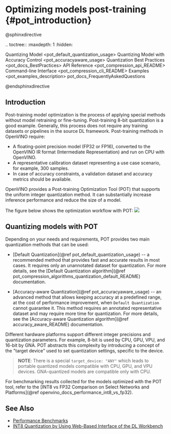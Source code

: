 # Optimizing models post-training {#pot_introduction}

@sphinxdirective

.. toctree::
   :maxdepth: 1
   :hidden:

   Quantizing Model <pot_default_quantization_usage>
   Quantizing Model with Accuracy Control <pot_accuracyaware_usage>
   Quantization Best Practices <pot_docs_BestPractices>
   API Reference <pot_compression_api_README>
   Command-line Interface <pot_compression_cli_README>
   Examples <pot_examples_description>
   pot_docs_FrequentlyAskedQuestions

@endsphinxdirective

## Introduction

Post-training model optimization is the process of applying special methods without model retraining or fine-tuning. Post-training 8-bit quantization is a good example. Generally, this process does not require any training datasets or pipelines in the source DL framework. Post-training methods in OpenVINO require:
* A floating-point precision model (FP32 or FP16), converted to the OpenVINO IR format (Intermediate Representation)
and run on CPU with OpenVINO.
* A representative calibration dataset representing a use case scenario, for example, 300 samples.
* In case of accuracy constraints, a validation dataset and accuracy metrics should be available.

OpenVINO provides a Post-training Optimization Tool (POT) that supports the uniform integer quantization method. It can substantially increase inference performance and reduce the size of a model.

The figure below shows the optimization workflow with POT:
![](./images/workflow_simple.png)


## Quantizing models with POT

Depending on your needs and requirements, POT provides two main quantization methods that can be used:

*  [Default Quantization](@ref pot_default_quantization_usage) -- a recommended method that provides fast and accurate results in most cases. It requires only an unannotated dataset for quantization. For more details, see the [Default Quantization algorithm](@ref pot_compression_algorithms_quantization_default_README) documentation.

*  [Accuracy-aware Quantization](@ref pot_accuracyaware_usage) -- an advanced method that allows keeping accuracy at a predefined range, at the cost of performance improvement, when `Default Quantization` cannot guarantee it. This method requires an annotated representative dataset and may require more time for quantization. For more details, see the
[Accuracy-aware Quantization algorithm](@ref accuracy_aware_README) documentation.

Different hardware platforms support different integer precisions and quantization parameters. For example, 8-bit is used by CPU, GPU, VPU, and 16-bit by GNA. POT abstracts this complexity by introducing a concept of the "target device" used to set quantization settings, specific to the device.

> **NOTE**: There is a special `target_device: "ANY"` which leads to portable quantized models compatible with CPU, GPU, and VPU devices. GNA-quantized models are compatible only with CPU.

For benchmarking results collected for the models optimized with the POT tool, refer to the [INT8 vs FP32 Comparison on Select Networks and Platforms](@ref openvino_docs_performance_int8_vs_fp32).

## See Also

* [Performance Benchmarks](https://docs.openvino.ai/latest/openvino_docs_performance_benchmarks_openvino.html)
* [INT8 Quantization by Using Web-Based Interface of the DL Workbench](https://docs.openvino.ai/latest/workbench_docs_Workbench_DG_Int_8_Quantization.html)
